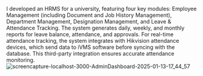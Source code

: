 I developed an HRMS for a university, featuring four key modules: Employee Management (including Document and Job History Management), Department Management, Designation Management, and Leave & Attendance Tracking. The system generates daily, weekly, and monthly reports for leave balance, attendance, and approvals.
For real-time attendance tracking, the system integrates with Hikvision attendance devices, which send data to iVMS software before syncing with the database. This third-party integration ensures accurate attendance monitoring.![screencapture-localhost-3000-AdminDashboard-2025-01-13-17_44_57](https://github.com/user-attachments/assets/4f27c025-e3bd-4244-a852-45e3203eba4f)

